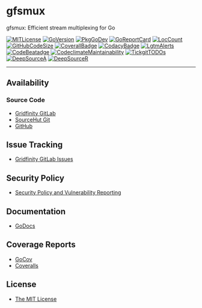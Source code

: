 # gfsmux

gfsmux: Efficient stream multiplexing for Go

[![MITLicense](https://img.shields.io/badge/License-MIT-blue.svg)](https://gitlab.gridfinity.com/go/gfsmux/-/blob/master/LICENSE)
[![GoVersion](https://img.shields.io/github/go-mod/go-version/gridfinity/goc25519sm.svg)](https://github.com/gridfinity/gfsmux/blob/master/go.mod)
[![PkgGoDev](https://pkg.go.dev/badge/github.com/gridfinity/gfsmux)](https://pkg.go.dev/github.com/gridfinity/gfsmux)
[![GoReportCard](https://goreportcard.com/badge/github.com/gridfinity/gfsmux)](https://goreportcard.com/report/github.com/gridfinity/gfsmux)
[![LocCount](https://img.shields.io/tokei/lines/github/gridfinity/gfsmux.svg)](https://github.com/XAMPPRocky/tokei)
[![GitHubCodeSize](https://img.shields.io/github/languages/code-size/gridfinity/gfsmux.svg)](https://github.com/gridfinity/gfsmux)
[![CoverallBadge](https://coveralls.io/repos/github/gridfinity/gfsmux/badge.svg?branch=master)](https://coveralls.io/github/gridfinity/gfsmux?branch=master)
[![CodacyBadge](https://api.codacy.com/project/badge/Grade/1554a9e30cff45aa80635c1e00dafa9e)](https://app.codacy.com/gh/gridfinity/gfsmux)
[![LgtmAlerts](https://img.shields.io/lgtm/alerts/g/gridfinity/goc25519sm.svg?logo=lgtm&logoWidth=18)](https://lgtm.com/projects/g/gridfinity/goc25519sm/alerts/)
[![CodeBeatadge](https://codebeat.co/badges/ff68217a-76ec-467c-8ecd-c49c4491c6ae)](https://codebeat.co/projects/github-com-gridfinity-gfsmux-master)
[![CodeclimateMaintainability](https://api.codeclimate.com/v1/badges/bbc4379b8c69ca2693e6/maintainability)](https://codeclimate.com/github/gridfinity/gfsmux/maintainability)
[![TickgitTODOs](https://img.shields.io/endpoint?url=https://api.tickgit.com/badge?repo=github.com/gridfinity/gfsmux)](https://www.tickgit.com/browse?repo=github.com/gridfinity/gfsmux)
[![DeepSourceA](https://deepsource.io/gh/gridfinity/gfsmux.svg/?label=active+issues)](https://deepsource.io/gh/gridfinity/gfsmux/?ref=repository-badge)
[![DeepSourceR](https://deepsource.io/gh/gridfinity/gfsmux.svg/?label=resolved+issues)](https://deepsource.io/gh/gridfinity/gfsmux/?ref=repository-badge)

---

## Availability

### Source Code

- [Gridfinity GitLab](https://gitlab.gridfinity.com/go/gfsmux)
- [SourceHut Git](https://git.sr.ht/~trn/gfsmux)
- [GitHub](https://github.com/gridfinity/gfsmux)

## Issue Tracking

- [Gridfinity GitLab Issues](https://gitlab.gridfinity.com/go/gfsmux/-/issues)

## Security Policy

- [Security Policy and Vulnerability Reporting](https://github.com/gridfinity/gfsmux/blob/master/SECURITY.md)

## Documentation

- [GoDocs](https://go.gridfinity.com/doc?gfsmux)

## Coverage Reports

- [GoCov](https://pktdist.gridfinity.com/coverage/gfsmux/)
- [Coveralls](https://coveralls.io/github/gridfinity/gfsmux)

## License

- [The MIT License](https://tldrlegal.com/license/mit-license)
